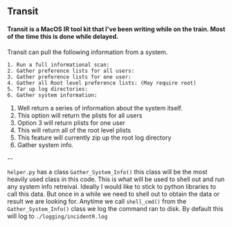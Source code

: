 ## Transit 

#### Transit is a MacOS IR tool kit that I've been writing while on the train. Most of the time this is done while delayed. 


Transit can pull the following information from a system. 


    1. Run a full informational scan:
    2. Gather preference lists for all users:
    3. Gather preference lists for one user:
    4. Gather all Root level preference lists: (May require root)
    5. Tar up log directories:
    6. Gather system information:

1. Well return a series of information about the system itself.
2. This option will return the plists for all users 
3. Option 3 will return plists for one user
4. This will return all of the root level plists
5. This feature will currently zip up the root log directory
6. Gather system info.


--

`helper.py` has a class `Gather_System_Info()` this class will be the most heavily used class in this code. This is what will be used to shell out and run any system info retreival. Ideally I would like to stick to python libraries to call this data. But once in a while we need to shell out to obtain the data or result we are looking for. 
Anytime we call `shell_cmd()` from the `Gather_System_Info()` class we log the command ran to disk. By default this will log to `./logging/incidentR.log`
